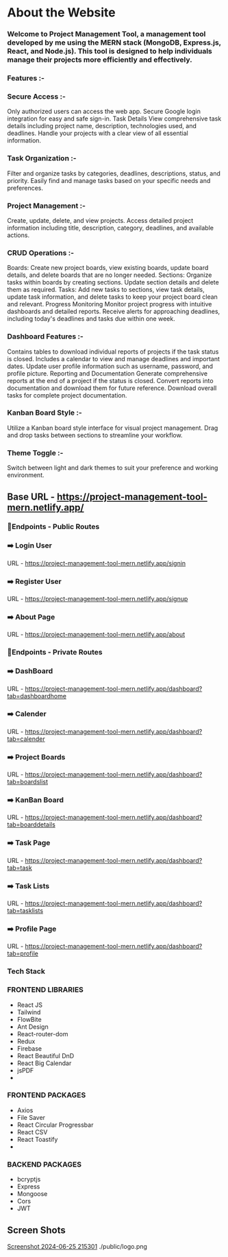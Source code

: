 # About the Website

### Welcome to Project Management Tool, a management tool developed by me using the MERN stack (MongoDB, Express.js, React, and Node.js). This tool is designed to help individuals manage their projects more efficiently and effectively.

### Features :-

### Secure Access :-
Only authorized users can access the web app.
Secure Google login integration for easy and safe sign-in.
Task Details
View comprehensive task details including project name, description, technologies used, and deadlines. Handle your projects with a clear view of all essential information.

### Task Organization :-
Filter and organize tasks by categories, deadlines, descriptions, status, and priority. Easily find and manage tasks based on your specific needs and preferences.

### Project Management :-
Create, update, delete, and view projects. Access detailed project information including title, description, category, deadlines, and available actions.

### CRUD Operations :-
Boards: Create new project boards, view existing boards, update board details, and delete boards that are no longer needed.
Sections: Organize tasks within boards by creating sections. Update section details and delete them as required.
Tasks: Add new tasks to sections, view task details, update task information, and delete tasks to keep your project board clean and relevant.
Progress Monitoring
Monitor project progress with intuitive dashboards and detailed reports. Receive alerts for approaching deadlines, including today's deadlines and tasks due within one week.

### Dashboard Features :-
Contains tables to download individual reports of projects if the task status is closed.
Includes a calendar to view and manage deadlines and important dates.
Update user profile information such as username, password, and profile picture.
Reporting and Documentation
Generate comprehensive reports at the end of a project if the status is closed. Convert reports into documentation and download them for future reference. Download overall tasks for complete project documentation.

### Kanban Board Style :-
Utilize a Kanban board style interface for visual project management. Drag and drop tasks between sections to streamline your workflow.

### Theme Toggle :-
Switch between light and dark themes to suit your preference and working environment.

## Base URL - https://project-management-tool-mern.netlify.app/

### 🔖Endpoints - Public Routes

### ➡️ Login User
URL - https://project-management-tool-mern.netlify.app/signin

### ➡️ Register User
URL - https://project-management-tool-mern.netlify.app/signup

### ➡️ About Page
URL - https://project-management-tool-mern.netlify.app/about

### 🔖Endpoints - Private Routes

### ➡️ DashBoard
URL - https://project-management-tool-mern.netlify.app/dashboard?tab=dashboardhome

### ➡️ Calender
URL - https://project-management-tool-mern.netlify.app/dashboard?tab=calender

### ➡️ Project Boards
URL - https://project-management-tool-mern.netlify.app/dashboard?tab=boardslist

### ➡️ KanBan Board
URL - https://project-management-tool-mern.netlify.app/dashboard?tab=boarddetails

### ➡️ Task Page
URL - https://project-management-tool-mern.netlify.app/dashboard?tab=task

### ➡️ Task Lists
URL - https://project-management-tool-mern.netlify.app/dashboard?tab=tasklists

### ➡️ Profile Page
URL - https://project-management-tool-mern.netlify.app/dashboard?tab=profile

### Tech Stack

### FRONTEND LIBRARIES
  - React JS
  - Tailwind
  - FlowBite 
  - Ant Design
  - React-router-dom
  - Redux
  - Firebase
  - React Beautiful DnD
  - React Big Calendar
  - jsPDF
  - 
###  FRONTEND PACKAGES
  - Axios
  - File Saver
  - React Circular Progressbar
  - React CSV
  - React Toastify
  - 
###  BACKEND PACKAGES
  - bcryptjs
  - Express
  - Mongoose
  - Cors
  - JWT
    
## Screen Shots

[Screenshot 2024-06-25 215301](https://github.com/Hawkpraveen/Project_Management_Tool_FrontEnd/assets/100344836/7507fea0-132d-4cf7-9f37-645a0d91ac3a)
./public/logo.png



